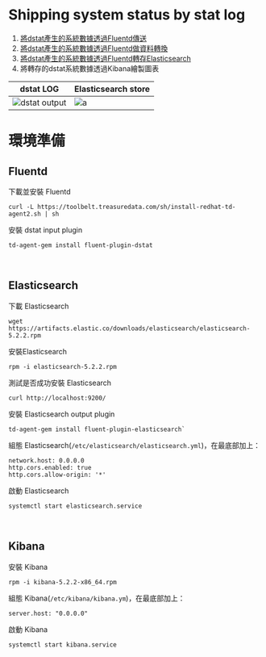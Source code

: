 
# Shipping system status by stat log

 1. [將dstat產生的系統數據透過Fluentd傳送](./docs/step1.md)
 2. [將dstat產生的系統數據透過Fluentd做資料轉換](./docs/step2.md)
 3. [將dstat產生的系統數據透過Fluentd轉存Elasticsearch](./docs/step3.md)
 4. 將轉存的dstat系統數據透過Kibana繪製圖表

dstat LOG | Elasticsearch store
--- | ---
![dstat output](http://i.imgur.com/3ACAm2o.png) | ![a](http://i.imgur.com/9H53LW3.png)


# 環境準備

## Fluentd

下載並安裝 Fluentd
```shell
curl -L https://toolbelt.treasuredata.com/sh/install-redhat-td-agent2.sh | sh
```

安裝 dstat input plugin
```shell
td-agent-gem install fluent-plugin-dstat
```

<br>

## Elasticsearch


下載 Elasticsearch
```shell
wget https://artifacts.elastic.co/downloads/elasticsearch/elasticsearch-5.2.2.rpm
```

安裝Elasticsearch
```shell
rpm -i elasticsearch-5.2.2.rpm
```

測試是否成功安裝 Elasticsearch
```shell
curl http://localhost:9200/
```

安裝 Elasticsearch output plugin

```shell
td-agent-gem install fluent-plugin-elasticsearch`
```

組態 Elasticsearch(`/etc/elasticsearch/elasticsearch.yml`)，在最底部加上：
```shell
network.host: 0.0.0.0
http.cors.enabled: true
http.cors.allow-origin: '*'
```

啟動 Elasticsearch
```shell
systemctl start elasticsearch.service
```

<br>

## Kibana

安裝 Kibana

```shell
rpm -i kibana-5.2.2-x86_64.rpm
```

組態 Kibana(`/etc/kibana/kibana.ym`)，在最底部加上：
```shell
server.host: "0.0.0.0"
```

啟動 Kibana
```
systemctl start kibana.service
```